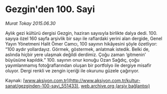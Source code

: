 # Gezgin'den 100. Sayi

*Murat Tokay 2015.06.30*

<div class="pNewsDetailMainContent" itemprop="articleBody">
 <p>
  Aylık gezi kültürü dergisi Gezgin, haziran sayısıyla birlikte dalya dedi. 100. sayıya özel 160 sayfa arşivlik bir sayı ile raflardaki yerini alan dergide, Genel Yayın Yönetmeni Halit Ömer Camcı, 100 sayının hikâyesini şöyle özetliyor: “100 aydır yollardayız. Görmek, göstermek, anlatmak istedik. Belki de, aslında hiçbir yere ulaşmak değildi derdimiz. Çoğu zaman ‘gitmenin’ büyüsüne kapıldık.” 100. sayının onur konuğu Ozan Sağdıç, çoğu yayımlanmamış fotoğraflarından oluşan bir portfolyo ile dergiye misafir oluyor. Dergi renkli ve zengin içeriği ile okurunu güzele çağırıyor.
 </p>
</div>


Kaynak: [www.aksiyon.com.tr](http://www.aksiyon.com.tr/kultur-sanat/gezginden-100-sayi_551433), [web.archive.org (arşiv bağlantısı)](http://web.archive.org/web/20150726111057/http://www.aksiyon.com.tr/kultur-sanat/gezginden-100-sayi_551433)
